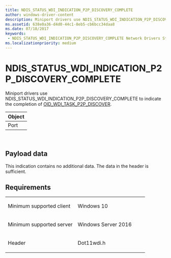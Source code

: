 ```yaml
---
title: NDIS_STATUS_WDI_INDICATION_P2P_DISCOVERY_COMPLETE
author: windows-driver-content
description: Miniport drivers use NDIS_STATUS_WDI_INDICATION_P2P_DISCOVERY_COMPLETE to indicate the completion of OID_WDI_TASK_P2P_DISCOVER.
ms.assetid: 638e0a36-d4d0-44c1-8eb5-cb6bcc34daa8
ms.date: 07/18/2017
keywords:
 - NDIS_STATUS_WDI_INDICATION_P2P_DISCOVERY_COMPLETE Network Drivers Starting with Windows Vista
ms.localizationpriority: medium
---
```


# NDIS\_STATUS\_WDI\_INDICATION\_P2P\_DISCOVERY\_COMPLETE


Miniport drivers use NDIS\_STATUS\_WDI\_INDICATION\_P2P\_DISCOVERY\_COMPLETE to indicate the completion of [OID\_WDI\_TASK\_P2P\_DISCOVER](oid-wdi-task-p2p-discover.md).

| Object |
|--------|
| Port   |

 

## Payload data


This indication contains no additional data. The data in the header is sufficient.

Requirements
------------

<table>
<colgroup>
<col width="50%" />
<col width="50%" />
</colgroup>
<tbody>
<tr class="odd">
<td><p>Minimum supported client</p></td>
<td><p>Windows 10</p></td>
</tr>
<tr class="even">
<td><p>Minimum supported server</p></td>
<td><p>Windows Server 2016</p></td>
</tr>
<tr class="odd">
<td><p>Header</p></td>
<td>Dot11wdi.h</td>
</tr>
</tbody>
</table>

 

 




